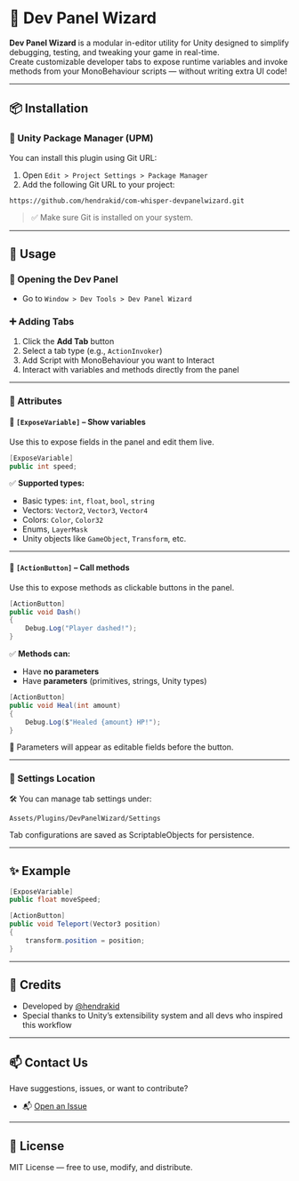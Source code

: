 # 🧙 Dev Panel Wizard

**Dev Panel Wizard** is a modular in-editor utility for Unity designed to simplify debugging, testing, and tweaking your game in real-time.  
Create customizable developer tabs to expose runtime variables and invoke methods from your MonoBehaviour scripts — without writing extra UI code!

---

## 📦 Installation

### 🔗 Unity Package Manager (UPM)

You can install this plugin using Git URL:

1. Open `Edit > Project Settings > Package Manager`
2. Add the following Git URL to your project:

```
https://github.com/hendrakid/com-whisper-devpanelwizard.git
```

> ✅ Make sure Git is installed on your system.

---

## 🧪 Usage

### 🚀 Opening the Dev Panel

- Go to `Window > Dev Tools > Dev Panel Wizard`

### ➕ Adding Tabs

1. Click the **Add Tab** button
2. Select a tab type (e.g., `ActionInvoker`)
3. Add Script with MonoBehaviour you want to Interact
4. Interact with variables and methods directly from the panel

---

### 🧷 Attributes

#### 🔹 `[ExposeVariable]` – Show variables

Use this to expose fields in the panel and edit them live.

```csharp
[ExposeVariable]
public int speed;
```

✅ **Supported types:**

- Basic types: `int`, `float`, `bool`, `string`
- Vectors: `Vector2`, `Vector3`, `Vector4`
- Colors: `Color`, `Color32`
- Enums, `LayerMask`
- Unity objects like `GameObject`, `Transform`, etc.

---

#### 🔸 `[ActionButton]` – Call methods

Use this to expose methods as clickable buttons in the panel.

```csharp
[ActionButton]
public void Dash()
{
    Debug.Log("Player dashed!");
}
```

✅ **Methods can:**

- Have **no parameters**
- Have **parameters** (primitives, strings, Unity types)

```csharp
[ActionButton]
public void Heal(int amount)
{
    Debug.Log($"Healed {amount} HP!");
}
```

🔄 Parameters will appear as editable fields before the button.

---

### 🔧 Settings Location

🛠 You can manage tab settings under:

```
Assets/Plugins/DevPanelWizard/Settings
```

Tab configurations are saved as ScriptableObjects for persistence.

---

## ✨ Example

```csharp
[ExposeVariable]
public float moveSpeed;

[ActionButton]
public void Teleport(Vector3 position)
{
    transform.position = position;
}
```

---

## 🙏 Credits

- Developed by [@hendrakid](https://github.com/hendrakid)
- Special thanks to Unity’s extensibility system and all devs who inspired this workflow

---

## 📫 Contact Us

Have suggestions, issues, or want to contribute?

- 📬 [Open an Issue](https://github.com/hendrakid/com-whisper-devpanelwizard/issues)

---

## 📄 License

MIT License — free to use, modify, and distribute.
